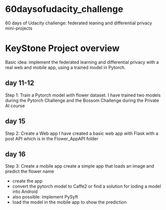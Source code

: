 # 60daysofudacity_challenge
60 days of Udacity challenge: federated leaning and differential privacy mini-projects

# KeyStone Project overview
Basic idea: implement the federated learning and differential privacy with a real web and mobile app, using a trained model in Pytorch.

## day 11-12
Step 1: Train a Pytorch model with flower dataset. 
I have trained two models during the Pytorch Challenge and the Bossom Challenge during the Private AI course

## day 15
Step 2: Create a Web app
I have created a basic web app with Flask with a post API which is in the Flower_AppAPI folder

## day 16
Step 3: Create a mobile app 
create a simple app that loads an image and predict the flower name
- create the app
- convert the pytorch model to Caffe2 or find a solution for loding a model into Android
- also possible: implement PySyft
- load the model in the mobile app to show the prediction


